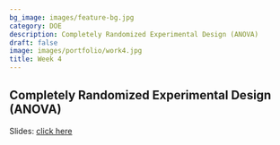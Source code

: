 ```yaml
---
bg_image: images/feature-bg.jpg
category: DOE
description: Completely Randomized Experimental Design (ANOVA)
draft: false
image: images/portfolio/work4.jpg
title: Week 4
---
```


## Completely Randomized Experimental Design (ANOVA)

Slides: [click here](/slides/L4_DOE.html)
